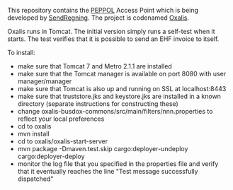 This repository contains the [PEPPOL](http://www.peppol.eu) Access Point which is being developed by [SendRegning](http://sendregning.no). The project is codenamed [Oxalis](http://en.wikipedia.org/wiki/Common_wood_sorrel).

Oxalis runs in Tomcat. The initial version simply runs a self-test when it starts. The test verifies that it is possible to send an EHF invoice to itself.  

To install:

* make sure that Tomcat 7 and Metro 2.1.1 are installed
* make sure that the Tomcat manager is available on port 8080 with user manager/manager
* make sure that Tomcat is also up and running on SSL at localhost:8443
* make sure that truststore.jks and keystore.jks are installed in a known directory (separate instructions for constructing these)
* change oxalis-busdox-commons/src/main/filters/nnn.properties to reflect your local preferences
* cd to oxalis
* mvn install
* cd to oxalis/oxalis-start-server
* mvn package -Dmaven.test.skip cargo:deployer-undeploy cargo:deployer-deploy
* monitor the log file that you specified in the properties file and verify that it eventually reaches the line "Test message successfully dispatched"

